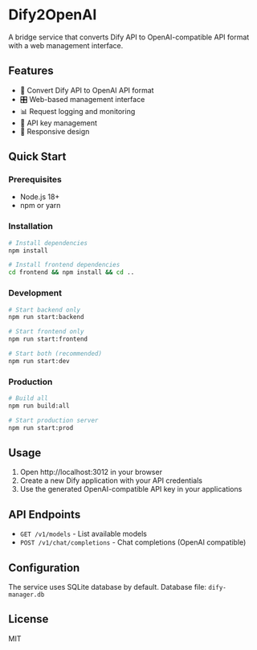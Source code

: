 # Dify2OpenAI

A bridge service that converts Dify API to OpenAI-compatible API format with a web management interface.

## Features

- 🔄 Convert Dify API to OpenAI API format
- 🎛️ Web-based management interface
- 📊 Request logging and monitoring
- 🔑 API key management
- 📱 Responsive design

## Quick Start

### Prerequisites

- Node.js 18+
- npm or yarn

### Installation

```bash
# Install dependencies
npm install

# Install frontend dependencies
cd frontend && npm install && cd ..
```

### Development

```bash
# Start backend only
npm run start:backend

# Start frontend only
npm run start:frontend

# Start both (recommended)
npm run start:dev
```

### Production

```bash
# Build all
npm run build:all

# Start production server
npm run start:prod
```

## Usage

1. Open http://localhost:3012 in your browser
2. Create a new Dify application with your API credentials
3. Use the generated OpenAI-compatible API key in your applications

## API Endpoints

- `GET /v1/models` - List available models
- `POST /v1/chat/completions` - Chat completions (OpenAI compatible)

## Configuration

The service uses SQLite database by default. Database file: `dify-manager.db`

## License

MIT